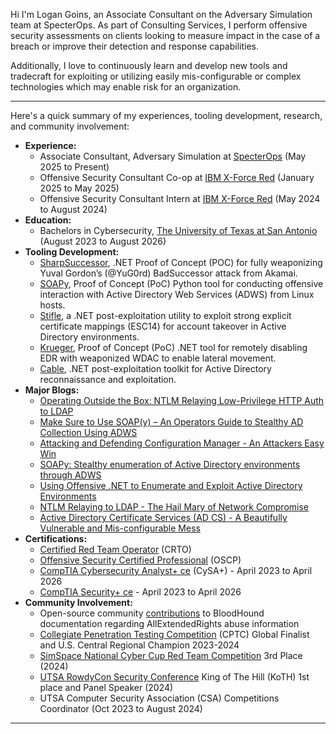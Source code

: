 Hi I'm Logan Goins, an Associate Consultant on the Adversary Simulation team at SpecterOps. As part of Consulting Services, I perform offensive security assessments on clients looking to measure impact in the case of a breach or improve their detection and response capabilities. 

Additionally, I love to continuously learn and develop new tools and tradecraft for exploiting or utilizing easily mis-configurable or complex technologies which may enable risk for an organization.

---

Here's a quick summary of my experiences, tooling development, research, and community involvement:

- **Experience:**
  - Associate Consultant, Adversary Simulation at [SpecterOps](https://specterops.io/) (May 2025 to Present)
  - Offensive Security Consultant Co-op at [IBM X-Force Red](https://www.ibm.com/services/offensive-security) (January 2025 to May 2025)
  - Offensive Security Consultant Intern at [IBM X-Force Red](https://www.ibm.com/services/offensive-security) (May 2024 to August 2024)
- **Education:**
  - Bachelors in Cybersecurity, [The University of Texas at San Antonio](https://www.utsa.edu/) (August 2023 to August 2026)
- **Tooling Development:**
  - [SharpSuccessor](https://github.com/logangoins/SharpSuccessor), .NET Proof of Concept (POC) for fully weaponizing Yuval Gordon’s (@YuG0rd) BadSuccessor attack from Akamai.
  - [SOAPy](https://github.com/xforcered/SOAPy), Proof of Concept (PoC) Python tool for conducting offensive interaction with Active Directory Web Services (ADWS) from Linux hosts. 
  - [Stifle](https://github.com/logangoins/Stifle), a .NET post-exploitation utility to exploit strong explicit certificate mappings (ESC14) for account takeover in Active Directory environments.
  - [Krueger](https://github.com/logangoins/Krueger), Proof of Concept (PoC) .NET tool for remotely disabling EDR with weaponized WDAC to enable lateral movement.
  - [Cable](https://github.com/logangoins/Cable), .NET post-exploitation toolkit for Active Directory reconnaissance and exploitation.
- **Major Blogs:**
  - [Operating Outside the Box: NTLM Relaying Low-Privilege HTTP Auth to LDAP](https://specterops.io/blog/2025/08/22/operating-outside-the-box-ntlm-relaying-low-privilege-http-auth-to-ldap/)
  - [Make Sure to Use SOAP(y) – An Operators Guide to Stealthy AD Collection Using ADWS](https://specterops.io/blog/2025/07/25/make-sure-to-use-SOAPy-an-operators-guide-to-stealthy-ad-collection-using-adws/) 
  - [Attacking and Defending Configuration Manager - An Attackers Easy Win](https://logan-goins.com/2025-04-25-sccm/)
  - [SOAPy: Stealthy enumeration of Active Directory environments through ADWS](https://securityintelligence.com/x-force/stealthy-enumeration-of-active-directory-environments-through-adws/) 
  - [Using Offensive .NET to Enumerate and Exploit Active Directory Environments](https://logan-goins.com/2024-10-11-Dotnet-AD/) 
  - [NTLM Relaying to LDAP - The Hail Mary of Network Compromise](https://logan-goins.com/2024-07-23-ldap-relay/) 
  - [Active Directory Certificate Services (AD CS) - A Beautifully Vulnerable and Mis-configurable Mess](https://logan-goins.com/2024-05-04-ADCS/)
- **Certifications:**
  - [Certified Red Team Operator](https://eu.badgr.com/public/assertions/LE9IwKZQT72LXdXRbPJwQw) (CRTO)
  - [Offensive Security Certified Professional](https://www.credential.net/48d2390c-1cf7-4d2f-98bd-d31b57b0488f#acc.AOPZDCus) (OSCP)
  - [CompTIA Cybersecurity Analyst+ ce](https://www.credly.com/badges/9de0a3bd-34af-4392-8648-27ad6599404f/public_url) (CySA+) - April 2023 to April 2026
  - [CompTIA Security+ ce](https://www.credly.com/badges/34ed53f8-719f-40fd-8ceb-8a98ef2d1f48/public_url) - April 2023 to April 2026
- **Community Involvement:**
  - Open-source community [contributions](https://github.com/SpecterOps/BloodHound/issues/1016) to BloodHound documentation regarding AllExtendedRights abuse information
  - [Collegiate Penetration Testing Competition](https://cp.tc/) (CPTC) Global Finalist and U.S. Central Regional Champion 2023-2024
  - [SimSpace National Cyber Cup Red Team Competition](https://simspace.com/cyber-cup/) 3rd Place (2024)
  - [UTSA RowdyCon Security Conference](https://www.rowdycon.org/) King of The Hill (KoTH) 1st place and Panel Speaker (2024)
  - UTSA Computer Security Association (CSA) Competitions Coordinator (Oct 2023 to August 2024)

---


